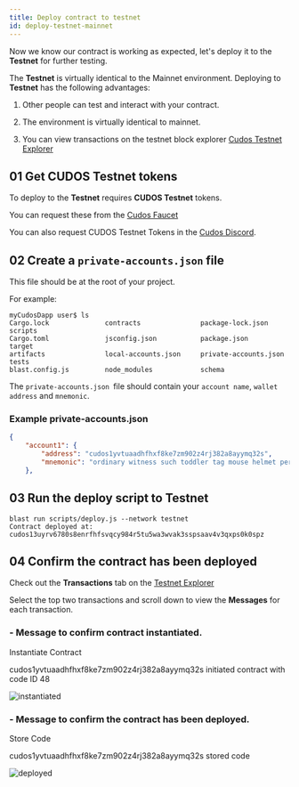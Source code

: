 ```yaml
---
title: Deploy contract to testnet
id: deploy-testnet-mainnet
---
```


Now we know our contract is working as expected, let's deploy it to the **Testnet** for further testing.

The **Testnet** is virtually identical to the Mainnet environment. Deploying to **Testnet** has the following advantages:

1. Other people can test and interact with your contract.

2. The environment is virtually identical to mainnet.

3. You can view transactions on the testnet block explorer [Cudos Testnet Explorer](https://explorer.testnet.cudos.org/)

## 01 Get CUDOS Testnet tokens

To deploy to the **Testnet** requires **CUDOS Testnet** tokens. 

You can request these from the [Cudos Faucet](https://explorer-v1.testnet.cudos.org/faucet)

You can also request CUDOS Testnet Tokens in the [Cudos Discord](https://discord.com/channels/593796681103966208/889819968600965160). 

## 02 Create a `private-accounts.json` file

This file should be at the root of your project.

For example:

```shell
myCudosDapp user$ ls
Cargo.lock              contracts               package-lock.json       scripts
Cargo.toml              jsconfig.json           package.json            target
artifacts               local-accounts.json     private-accounts.json   tests
blast.config.js         node_modules            schema
```

The `private-accounts.json `file should contain your `account name`, `wallet address` and `mnemonic`.

### Example private-accounts.json

```json
{
    "account1": {
        "address": "cudos1yvtuaadhfhxf8ke7zm902z4rj382a8ayymq32s",
        "mnemonic": "ordinary witness such toddler tag mouse helmet perfect venue eyebrow upgrade rabbit"
    },
```

## 03 Run the deploy script to Testnet 

```shell
blast run scripts/deploy.js --network testnet
Contract deployed at: cudos13uyrv6780s8enrfhfsvqcy984r5tu5wa3wvak3sspsaav4v3qxps0k0spz
```

## 04 Confirm the contract has been deployed

Check out the **Transactions** tab on the [Testnet Explorer](https://explorer.testnet.cudos.org/transactions)

Select the top two transactions and scroll down to view the **Messages** for each transaction. 

### - Message to confirm contract instantiated.

Instantiate Contract

cudos1yvtuaadhfhxf8ke7zm902z4rj382a8ayymq32s initiated contract with code ID 48

![instantiated](@site/static/img/instantiated.png)


### - Message to confirm the contract has been deployed.

Store Code

cudos1yvtuaadhfhxf8ke7zm902z4rj382a8ayymq32s stored code

![deployed](@site/static/img/deployed.png)
















